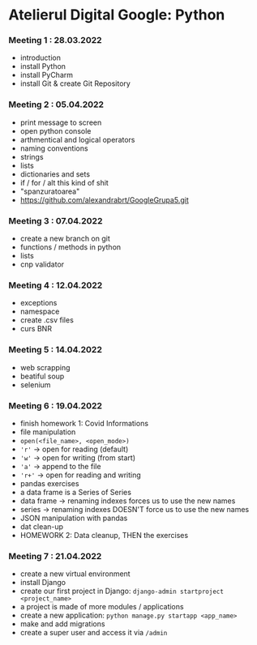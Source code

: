 # Atelierul Digital Google: Python

### Meeting 1 : 28.03.2022

- introduction
- install Python
- install PyCharm
- install Git & create Git Repository

### Meeting 2 : 05.04.2022

- print message to screen
- open python console
- arthmentical and logical operators
- naming conventions
- strings
- lists
- dictionaries and sets
- if / for / alt this kind of shit
- "spanzuratoarea"
- https://github.com/alexandrabrt/GoogleGrupa5.git

### Meeting 3 : 07.04.2022

- create a new branch on git
- functions / methods in python
- lists
- cnp validator

### Meeting 4 : 12.04.2022

- exceptions
- namespace
- create .csv files
- curs BNR

### Meeting 5 : 14.04.2022

- web scrapping
- beatiful soup
- selenium

### Meeting 6 : 19.04.2022

- finish homework 1: Covid Informations
- file manipulation
- `open(<file_name>, <open_mode>)`
- `'r'` -> open for reading (default)
- `'w'` -> open for writing (from start)
- `'a'` -> append to the file
- `'r+'` -> open for reading and writing
- pandas exercises
- a data frame is a Series of Series
- data frame -> renaming indexes forces us to use the new names
- series -> renaming indexes DOESN'T force us to use the new names
- JSON manipulation with pandas
- dat clean-up
- HOMEWORK 2: Data cleanup, THEN the exercises

### Meeting 7 : 21.04.2022

- create a new virtual environment
- install Django
- create our first project in Django: `django-admin startproject <project_name>`
- a project is made of more modules / applications
- create a new application: `python manage.py startapp <app_name>`
- make and add migrations
- create a super user and access it via `/admin`

